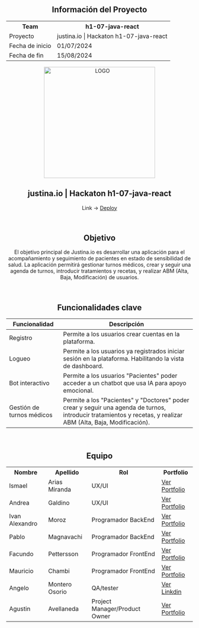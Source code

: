 <h2 align="center">
Información del Proyecto
</h2>

<table align="center">
  <tr>
    <th>Team</th>
    <th>h1-07-java-react</th>
  </tr>
  <tr>
    <td>Proyecto</td>
    <td>justina.io | Hackaton h1-07-java-react</td>
  </tr>
  <tr>
    <td>Fecha de inicio</td>
    <td>01/07/2024</td>
  </tr>
  <tr>
    <td>Fecha de fin</td>
    <td>15/08/2024</td>
  </tr>
 
</table>


<div align="center">

<img src="https://res.cloudinary.com/draig/image/upload/v1722290699/pruebas/upiunhnmho2z959bwb33.png" width="300" alt="LOGO">

  <h2>justina.io | Hackaton h1-07-java-react</h2>

<p>Link -> <a href="https://justina-io-h107.netlify.app">Deploy</a></p>
</div>

<br>

<h2 align="center">Objetivo</h2>

<p align="center">El objetivo principal de Justina.io es desarrollar una aplicación para el acompañamiento y seguimiento de pacientes en estado de sensibilidad de salud. La aplicación permitirá gestionar turnos médicos, crear y seguir una agenda de turnos, introducir tratamientos y recetas, y realizar ABM (Alta, Baja, Modificación) de usuarios. </p>

<br>

<div align="center">
<h2>Funcionalidades clave</h2>
</div>


| Funcionalidad | Descripción |
|---|---|
| Registro | Permite a los usuarios crear cuentas en la plataforma. |
| Logueo  | Permite a los usuarios ya registrados iniciar sesión en la plataforma. Habilitando la vista de dashboard.|
| Bot interactivo | Permite a los usuarios "Pacientes" poder acceder a un chatbot que usa IA para apoyo emocional. |
| Gestión de turnos médicos | Permite a los "Pacientes" y "Doctores" poder crear y seguir una agenda de turnos, introducir tratamientos y recetas, y realizar ABM (Alta, Baja, Modificación). |



<br>

<h2 align="center">Equipo</h2>

<table align="center">
  <tr>
    <th>Nombre</th>
    <th>Apellido</th>
    <th>Rol</th>
    <th>Portfolio</th>
  </tr>
  <tr>
    <td>Ismael</td>
    <td>Arias Miranda</td>
    <td>UX/UI</td>
    <td><a href="https://www.behance.net/ia-miranda" target="_blank">Ver Portfolio</a></td>
  </tr>
    <tr>
    <td>Andrea</td>
    <td>Galdino</td>
    <td>UX/UI</td>
    <td><a href="https://www.behance.net/andreagastaldimx" target="_blank">Ver Portfolio</a></td>
  </tr>
   <tr>
    <td>Ivan Alexandro</td>
    <td>Moroz</td>
    <td>Programador BackEnd</td>
    <td><a href="https://alexandromoroz.github.io" target="_blank">Ver Portfolio</a></td>
  </tr>
  <tr>
    <td>Pablo</td>
    <td>Magnavachi</td>
    <td>Programador BackEnd</td>
    <td><a href="https://pablomagna.github.io/" target="_blank">Ver Portfolio</a></td>
  </tr>
  <tr>
    <td>Facundo</td>
    <td>Pettersson</td>
    <td>Programador FrontEnd</td>
  <td><a href="https://porfolio-web-psi.vercel.app/" target="_blank">Ver Portfolio</a></td>
  </tr>
  <tr>
    <td>Mauricio</td>
    <td>Chambi</td>
    <td>Programador FrontEnd</td>
    <td><a href="https://mauricio-chambi.netlify.app/" target="_blank">Ver Portfolio</a></td>
  </tr>
    <tr>
    <td>Angelo </td>
    <td>Montero Osorio</td>
    <td>QA/tester</td>
    <td><a href="https://www.linkedin.com/in/angelo-montero-ba4486239/" target="_blank">Ver Linkdin</a></td>
  </tr>
   <tr>
    <td>Agustin</td>
    <td>Avellaneda</td>
    <td>Project Manager/Product Owner</td>
    <td><a href="https://portfolio.agustin.top" target="_blank">Ver Portfolio</a></td>
  </tr>
</table>
